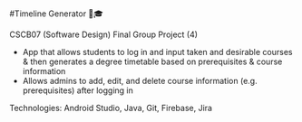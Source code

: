 #Timeline Generator 📅🎓

CSCB07 (Software Design) Final Group Project (4)

- App that allows students to log in and input taken and desirable courses & then generates a degree timetable based on prerequisites & course information 
- Allows admins to add, edit, and delete course information (e.g. prerequisites) after logging in

Technologies: Android Studio, Java, Git, Firebase, Jira



